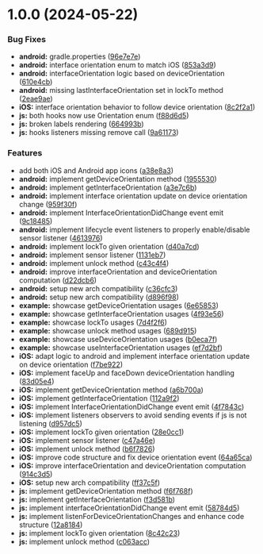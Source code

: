

# 1.0.0 (2024-05-22)


### Bug Fixes

* **android:** gradle.properties ([96e7e7e](https://github.com/gladiuscode/react-native-orientation-director/commit/96e7e7e23268edad6e62ec00e091a22bb5b0242a))
* **android:** interface orientation enum to match iOS ([853a3d9](https://github.com/gladiuscode/react-native-orientation-director/commit/853a3d9109bed3ef6ff2e94e26a0efcbfc8f24c2))
* **android:** interfaceOrientation logic based on deviceOrientation ([610e4cb](https://github.com/gladiuscode/react-native-orientation-director/commit/610e4cb2561c7d11360ec98242e084e678903e31))
* **android:** missing lastInterfaceOrientation set in lockTo method ([2eae9ae](https://github.com/gladiuscode/react-native-orientation-director/commit/2eae9aeb9a2003e6783de288fb33108eb8224ca7))
* **iOS:** interface orientation behavior to follow device orientation ([8c2f2a1](https://github.com/gladiuscode/react-native-orientation-director/commit/8c2f2a1934434506fc6c661cbdd9eaf12962a479))
* **js:** both hooks now use Orientation enum ([f88d6d5](https://github.com/gladiuscode/react-native-orientation-director/commit/f88d6d57ffd736a56a3d70896ea1e173025c0218))
* **js:** broken labels rendering ([664993b](https://github.com/gladiuscode/react-native-orientation-director/commit/664993b7b1cf6bc51c740c47ab8211ae83f633b5))
* **js:** hooks listeners missing remove call ([9a61173](https://github.com/gladiuscode/react-native-orientation-director/commit/9a61173cd392d11106d16a91355ab727f4cf1937))


### Features

* add both iOS and Android app icons ([a38e8a3](https://github.com/gladiuscode/react-native-orientation-director/commit/a38e8a3542633e739ac2c7f2c047863893d3c48b))
* **android:** implement getDeviceOrientation method ([1955530](https://github.com/gladiuscode/react-native-orientation-director/commit/19555300572b265a85ee7b40fca09293a1253863))
* **android:** implement getInterfaceOrientation ([a3e7c6b](https://github.com/gladiuscode/react-native-orientation-director/commit/a3e7c6b225495ec6621a2d58c62ebf8aaeca5dae))
* **android:** implement interface orientation update on device orientation change ([959f30f](https://github.com/gladiuscode/react-native-orientation-director/commit/959f30f93d012171d5af5515675405ece92ec166))
* **android:** implement InterfaceOrientationDidChange event emit ([9c18485](https://github.com/gladiuscode/react-native-orientation-director/commit/9c184854f09cb45b2b4d5062c50add223bfa2276))
* **android:** implement lifecycle event listeners to properly enable/disable sensor listener ([4613976](https://github.com/gladiuscode/react-native-orientation-director/commit/4613976dbd02426c045bb4ac9ca46adbb42f4e4e))
* **android:** implement lockTo given orientation ([d40a7cd](https://github.com/gladiuscode/react-native-orientation-director/commit/d40a7cdceec31b835c44a3e063fb8eeaf65dbd98))
* **android:** implement sensor listener ([1131eb7](https://github.com/gladiuscode/react-native-orientation-director/commit/1131eb7f702f44766c525df7b38f45a21e132fce))
* **android:** implement unlock method ([c43c4f4](https://github.com/gladiuscode/react-native-orientation-director/commit/c43c4f40908f44c0660e7d91b8c653eef7ce829c))
* **android:** improve interfaceOrientation and deviceOrientation computation ([d22dcb6](https://github.com/gladiuscode/react-native-orientation-director/commit/d22dcb6d9d0624381960b4295faf16660da28445))
* **android:** setup new arch compatibility ([c36cfc3](https://github.com/gladiuscode/react-native-orientation-director/commit/c36cfc30f0361e7ee0d5a8ad827511ddd003b87a))
* **android:** setup new arch compatibility ([d896f98](https://github.com/gladiuscode/react-native-orientation-director/commit/d896f981a62ec4495dcbb82b1ebeb0557884a154))
* **example:** showcase getDeviceOrientation usages ([6e65853](https://github.com/gladiuscode/react-native-orientation-director/commit/6e6585324ea3c6369cdefd03f1633656f0d54409))
* **example:** showcase getInterfaceOrientation usages ([4f93e56](https://github.com/gladiuscode/react-native-orientation-director/commit/4f93e565d9ef557cdd7d778e33ea9ba91b13570a))
* **example:** showcase lockTo usages ([7d4f2f6](https://github.com/gladiuscode/react-native-orientation-director/commit/7d4f2f6539e3d817426c42768b724c47cc693593))
* **example:** showcase unlock method usages ([689d915](https://github.com/gladiuscode/react-native-orientation-director/commit/689d9156070c6f13048ecfbd49b90a43fabcb396))
* **example:** showcase useDeviceOrientation usages ([b0eca7f](https://github.com/gladiuscode/react-native-orientation-director/commit/b0eca7fe74eb919928f984724b42b321e3606209))
* **example:** showcase useInterfaceOrientation usages ([ef7d2bf](https://github.com/gladiuscode/react-native-orientation-director/commit/ef7d2bf8a5b81f54c7120b6eb32bde468d326f37))
* **iOS:** adapt logic to android and implement interface orientation update on device orientation ([f7be922](https://github.com/gladiuscode/react-native-orientation-director/commit/f7be92205d226b42d317f5d08aea12cbfd3a4b07))
* **iOS:** implement faceUp and faceDown deviceOrientation handling ([83d05e4](https://github.com/gladiuscode/react-native-orientation-director/commit/83d05e452561af9e5028903f7d58b31c5fa8606b))
* **iOS:** implement getDeviceOrientation method ([a6b700a](https://github.com/gladiuscode/react-native-orientation-director/commit/a6b700a44372946b6fa44da38c69186d25c2c226))
* **iOS:** implement getInterfaceOrientation ([112a9f2](https://github.com/gladiuscode/react-native-orientation-director/commit/112a9f241a5d99511dc88f125f4cb6dc6f2ae9d4))
* **iOS:** implement InterfaceOrientationDidChange event emit ([4f7843c](https://github.com/gladiuscode/react-native-orientation-director/commit/4f7843c9232034b1f8eaca4bba15e8b9b9aaf62e))
* **iOS:** implement listeners observers to avoid sending events if js is not listening ([d957dc5](https://github.com/gladiuscode/react-native-orientation-director/commit/d957dc525c12df6c0a41fd8e0d5abda81927ea33))
* **iOS:** implement lockTo given orientation ([28e0cc1](https://github.com/gladiuscode/react-native-orientation-director/commit/28e0cc111da6b32a27514cc6c6ca2164cac25add))
* **iOS:** implement sensor listener ([c47a46e](https://github.com/gladiuscode/react-native-orientation-director/commit/c47a46e6eb09c9baccb9a184dbb53c47ef2a26e5))
* **iOS:** implement unlock method ([b6f7826](https://github.com/gladiuscode/react-native-orientation-director/commit/b6f7826be123998f1ba39c31912d70faf2794efa))
* **iOS:** improve code structure and fix device orientation event ([64a65ca](https://github.com/gladiuscode/react-native-orientation-director/commit/64a65cabaa8d067b611cb7a35b5a1c3f39618244))
* **iOS:** improve interfaceOrientation and deviceOrientation computation ([914c3d5](https://github.com/gladiuscode/react-native-orientation-director/commit/914c3d5cff88fa520a12a606a83db5605def5fe9))
* **iOS:** setup new arch compatibility ([ff37c5f](https://github.com/gladiuscode/react-native-orientation-director/commit/ff37c5fdb18510d54498e7222ce574e788fdbf76))
* **js:** implement getDeviceOrientation method ([f6f768f](https://github.com/gladiuscode/react-native-orientation-director/commit/f6f768fbdfa27c1528be57d9fa7657bae73ebbce))
* **js:** implement getInterfaceOrientation ([f3d581b](https://github.com/gladiuscode/react-native-orientation-director/commit/f3d581bbd93e50193ea82785827b098350d1af9c))
* **js:** implement interfaceOrientationDidChange event emit ([58784d5](https://github.com/gladiuscode/react-native-orientation-director/commit/58784d5f4e25ddcf77f48aaa5661ba7b261a6872))
* **js:** implement listenForDeviceOrientationChanges and enhance code structure ([12a8184](https://github.com/gladiuscode/react-native-orientation-director/commit/12a81843717a4ec5536e12bea2e6faa1ccb54936))
* **js:** implement lockTo given orientation ([8c42c23](https://github.com/gladiuscode/react-native-orientation-director/commit/8c42c23e14cf055a21e853e6ef1dba33998c72e2))
* **js:** implement unlock method ([c063acc](https://github.com/gladiuscode/react-native-orientation-director/commit/c063acc4280e4b4a1844096340992089bf890563))